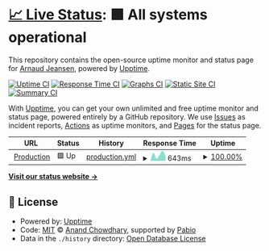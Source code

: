 # [📈 Live Status](https://ajeans.github.io/upptime): <!--live status--> **🟩 All systems operational**

This repository contains the open-source uptime monitor and status page for [Arnaud Jeansen](https://ajeans.github.io/upptime), powered by [Upptime](https://github.com/upptime/upptime).

[![Uptime CI](https://github.com/ajeans/upptime/workflows/Uptime%20CI/badge.svg)](https://github.com/ajeans/upptime/actions?query=workflow%3A%22Uptime+CI%22)
[![Response Time CI](https://github.com/ajeans/upptime/workflows/Response%20Time%20CI/badge.svg)](https://github.com/ajeans/upptime/actions?query=workflow%3A%22Response+Time+CI%22)
[![Graphs CI](https://github.com/ajeans/upptime/workflows/Graphs%20CI/badge.svg)](https://github.com/ajeans/upptime/actions?query=workflow%3A%22Graphs+CI%22)
[![Static Site CI](https://github.com/ajeans/upptime/workflows/Static%20Site%20CI/badge.svg)](https://github.com/ajeans/upptime/actions?query=workflow%3A%22Static+Site+CI%22)
[![Summary CI](https://github.com/ajeans/upptime/workflows/Summary%20CI/badge.svg)](https://github.com/ajeans/upptime/actions?query=workflow%3A%22Summary+CI%22)

With [Upptime](https://upptime.js.org), you can get your own unlimited and free uptime monitor and status page, powered entirely by a GitHub repository. We use [Issues](https://github.com/ajeans/upptime/issues) as incident reports, [Actions](https://github.com/ajeans/upptime/actions) as uptime monitors, and [Pages](https://ajeans.github.io/upptime) for the status page.

<!--start: status pages-->
<!-- This summary is generated by Upptime (https://github.com/upptime/upptime) -->
<!-- Do not edit this manually, your changes will be overwritten -->
<!-- prettier-ignore -->
| URL | Status | History | Response Time | Uptime |
| --- | ------ | ------- | ------------- | ------ |
| <img alt="" src="https://fr.shopping.rakuten.com/visuels/0_content_square/autres/rakuten-logo6.svg" height="13"> [Production](https://fr.shopping.rakuten.com) | 🟩 Up | [production.yml](https://github.com/ajeans/upptime/commits/HEAD/history/production.yml) | <details><summary><img alt="Response time graph" src="./graphs/production/response-time-week.png" height="20"> 643ms</summary><br><a href="https://ajeans.github.io/upptime/history/production"><img alt="Response time 643" src="https://img.shields.io/endpoint?url=https%3A%2F%2Fraw.githubusercontent.com%2Fajeans%2Fupptime%2FHEAD%2Fapi%2Fproduction%2Fresponse-time.json"></a><br><a href="https://ajeans.github.io/upptime/history/production"><img alt="24-hour response time 295" src="https://img.shields.io/endpoint?url=https%3A%2F%2Fraw.githubusercontent.com%2Fajeans%2Fupptime%2FHEAD%2Fapi%2Fproduction%2Fresponse-time-day.json"></a><br><a href="https://ajeans.github.io/upptime/history/production"><img alt="7-day response time 643" src="https://img.shields.io/endpoint?url=https%3A%2F%2Fraw.githubusercontent.com%2Fajeans%2Fupptime%2FHEAD%2Fapi%2Fproduction%2Fresponse-time-week.json"></a><br><a href="https://ajeans.github.io/upptime/history/production"><img alt="30-day response time 643" src="https://img.shields.io/endpoint?url=https%3A%2F%2Fraw.githubusercontent.com%2Fajeans%2Fupptime%2FHEAD%2Fapi%2Fproduction%2Fresponse-time-month.json"></a><br><a href="https://ajeans.github.io/upptime/history/production"><img alt="1-year response time 643" src="https://img.shields.io/endpoint?url=https%3A%2F%2Fraw.githubusercontent.com%2Fajeans%2Fupptime%2FHEAD%2Fapi%2Fproduction%2Fresponse-time-year.json"></a></details> | <details><summary><a href="https://ajeans.github.io/upptime/history/production">100.00%</a></summary><a href="https://ajeans.github.io/upptime/history/production"><img alt="All-time uptime 100.00%" src="https://img.shields.io/endpoint?url=https%3A%2F%2Fraw.githubusercontent.com%2Fajeans%2Fupptime%2FHEAD%2Fapi%2Fproduction%2Fuptime.json"></a><br><a href="https://ajeans.github.io/upptime/history/production"><img alt="24-hour uptime 100.00%" src="https://img.shields.io/endpoint?url=https%3A%2F%2Fraw.githubusercontent.com%2Fajeans%2Fupptime%2FHEAD%2Fapi%2Fproduction%2Fuptime-day.json"></a><br><a href="https://ajeans.github.io/upptime/history/production"><img alt="7-day uptime 100.00%" src="https://img.shields.io/endpoint?url=https%3A%2F%2Fraw.githubusercontent.com%2Fajeans%2Fupptime%2FHEAD%2Fapi%2Fproduction%2Fuptime-week.json"></a><br><a href="https://ajeans.github.io/upptime/history/production"><img alt="30-day uptime 100.00%" src="https://img.shields.io/endpoint?url=https%3A%2F%2Fraw.githubusercontent.com%2Fajeans%2Fupptime%2FHEAD%2Fapi%2Fproduction%2Fuptime-month.json"></a><br><a href="https://ajeans.github.io/upptime/history/production"><img alt="1-year uptime 100.00%" src="https://img.shields.io/endpoint?url=https%3A%2F%2Fraw.githubusercontent.com%2Fajeans%2Fupptime%2FHEAD%2Fapi%2Fproduction%2Fuptime-year.json"></a></details>

<!--end: status pages-->

[**Visit our status website →**](https://ajeans.github.io/upptime)

## 📄 License

- Powered by: [Upptime](https://github.com/upptime/upptime)
- Code: [MIT](./LICENSE) © [Anand Chowdhary](https://anandchowdhary.com), supported by [Pabio](https://pabio.com)
- Data in the `./history` directory: [Open Database License](https://opendatacommons.org/licenses/odbl/1-0/)
